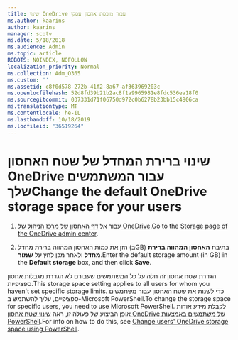 ```yaml
---
title: שינוי OneDrive עבור מיכסת אחסון עסקי
ms.author: kaarins
author: kaarins
manager: scotv
ms.date: 5/18/2018
ms.audience: Admin
ms.topic: article
ROBOTS: NOINDEX, NOFOLLOW
localization_priority: Normal
ms.collection: Adm_O365
ms.custom: ''
ms.assetid: c8f0d578-272b-41f2-8a67-af363969203c
ms.openlocfilehash: 52d8fd39b21b2ac8f1a9965981e8fdc536ea18f0
ms.sourcegitcommit: 037331d71f06750d972c0b6278b23bb15c4806ca
ms.translationtype: MT
ms.contentlocale: he-IL
ms.lasthandoff: 10/18/2019
ms.locfileid: "36519264"
---
```

# <a name="change-the-default-onedrive-storage-space-for-your-users"></a><span data-ttu-id="cb2d2-102">שינוי ברירת המחדל של שטח האחסון OneDrive עבור המשתמשים שלך</span><span class="sxs-lookup"><span data-stu-id="cb2d2-102">Change the default OneDrive storage space for your users</span></span>

1. <span data-ttu-id="cb2d2-103">עבור אל [דף האחסון של מרכז הניהול של OneDrive](https://admin.onedrive.com/?v=StorageSettings).</span><span class="sxs-lookup"><span data-stu-id="cb2d2-103">Go to the [Storage page of the OneDrive admin center](https://admin.onedrive.com/?v=StorageSettings).</span></span>
    
2. <span data-ttu-id="cb2d2-104">הזן את כמות האחסון המהווה ברירת מחדל (בGB) בתיבת **האחסון המהווה ברירת מחדל** ולאחר מכן לחץ על **שמור**.</span><span class="sxs-lookup"><span data-stu-id="cb2d2-104">Enter the default storage amount (in GB) in the **Default storage** box, and then click **Save**.</span></span>
    
<span data-ttu-id="cb2d2-105">הגדרת שטח אחסון זה חלה על כל המשתמשים שעבורם לא הגדרת מגבלות אחסון ספציפיות.</span><span class="sxs-lookup"><span data-stu-id="cb2d2-105">This storage space setting applies to all users for whom you haven't set specific storage limits.</span></span> <span data-ttu-id="cb2d2-106">כדי לשנות את שטח האחסון עבור משתמשים ספציפיים, עליך להשתמש ב-Microsoft PowerShell.</span><span class="sxs-lookup"><span data-stu-id="cb2d2-106">To change the storage space for specific users, you need to use Microsoft PowerShell.</span></span> <span data-ttu-id="cb2d2-107">לקבלת מידע אודות אופן הביצוע של פעולה זו, ראה [שינוי שטח אחסון OneDrive של משתמשים באמצעות PowerShell](https://go.microsoft.com/fwlink/?linkid=866402).</span><span class="sxs-lookup"><span data-stu-id="cb2d2-107">For info on how to do this, see [Change users' OneDrive storage space using PowerShell](https://go.microsoft.com/fwlink/?linkid=866402).</span></span>
  

